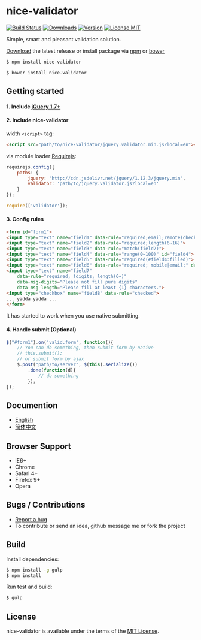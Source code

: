 # nice-validator
[![Build Status](https://travis-ci.org/niceue/nice-validator.svg)](https://travis-ci.org/niceue/nice-validator)
[![Downloads](https://img.shields.io/github/downloads/niceue/nice-validator/total.svg)](https://github.com/niceue/nice-validator/releases)
[![Version](https://img.shields.io/npm/v/nice-validator.svg)](https://www.npmjs.com/package/nice-validator)
[![License MIT](https://img.shields.io/badge/license-MIT-blue.svg)](http://niceue.com/licenses/MIT-LICENSE.txt)

Simple, smart and pleasant validation solution.

[Download](https://github.com/niceue/nice-validator/releases) the latest release
or install package via [npm](https://www.npmjs.com/) or [bower](http://bower.io/)
```bash
$ npm install nice-validator
```
```bash
$ bower install nice-validator
```

## Getting started
#### 1. Include [jQuery 1.7+](http://jquery.com)
#### 2. Include nice-validator
width `<script>` tag:
```html
<script src="path/to/nice-validator/jquery.validator.min.js?local=en"></script>
```
via module loader [Requirejs](http://requirejs.org/):
```javascript
requirejs.config({
    paths: {
        jquery: 'http://cdn.jsdelivr.net/jquery/1.12.3/jquery.min',
        validator: 'path/to/jquery.validator.js?local=en'
    }
});

require(['validator']);
```

#### 3. Config rules
```html
<form id="form1">
<input type="text" name="field1" data-rule="required;email;remote(checkEmail.php)">
<input type="text" name="field2" data-rule="required;length(6~16)">
<input type="text" name="field3" data-rule="match(field2)">
<input type="text" name="field4" data-rule="range(0~100)" id="field4">
<input type="text" name="field5" data-rule="required(#field4:filled)">
<input type="text" name="field6" data-rule="required; mobile|email;" data-msg="Please fill mobile or email">
<input type="text" name="field7"
    data-rule="required; !digits; length(6~)"
    data-msg-digits="Please not fill pure digits"
    data-msg-length="Please fill at least {1} characters.">
<input type="checkbox" name="field8" data-rule="checked">
... yadda yadda ...
</form>
```
It has started to work when you use native submitting.
#### 4. Handle submit (Optional)
```javascript
$("#form1").on('valid.form', function(){
    // You can do something, then submit form by native
    // this.submit();
    // or submit form by ajax
    $.post("path/to/server", $(this).serialize())
        .done(function(d){
            // do something
        });
});
```

## Documention
- [English](https://github.com/niceue/nice-validator/wiki/Getting-Started)
- [简体中文](http://validator.niceue.com/)

## Browser Support
  * IE6+
  * Chrome
  * Safari 4+
  * Firefox 9+
  * Opera


## Bugs / Contributions
- [Report a bug](https://github.com/niceue/nice-validator/issues)
- To contribute or send an idea, github message me or fork the project

## Build
Install dependencies:
```bash
$ npm install -g gulp
$ npm install
```
Run test and build:
```bash
$ gulp
```


## License
nice-validator is available under the terms of the [MIT License](http://niceue.com/licenses/MIT-LICENSE.txt).
